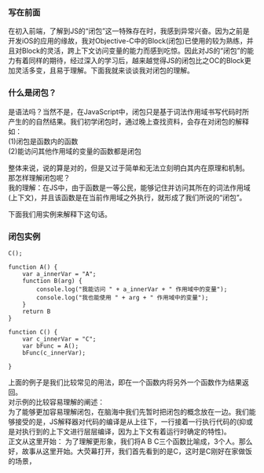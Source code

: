 ### 写在前面
在初入前端，了解到JS的“闭包”这一特殊存在时，我感到异常兴奋。因为之前是开发iOS的应用的缘故，我对Objective-C中的Block(闭包)已使用的较为熟练，并且对Block的灵活，跨上下文访问变量的能力而感到吃惊。因此对JS的“闭包”的能力有着同样的期待，经过深入的学习后，越来越觉得JS的闭包比之OC的Block更加灵活多变，且易于理解。下面我就来谈谈我对闭包的理解。
### 什么是闭包？
是语法吗？当然不是，在JavaScript中，闭包只是基于词法作用域书写代码时所产生的的自然结果。我们初学闭包时，通过晚上查找资料，会存在对闭包的解释如：    
(1)闭包是函数内的函数   
(2)能访问其他作用域的变量的函数都是闭包  

整体来说，说的算是对的，但是又过于简单和无法立刻明白其内在原理和机制。
那怎样理解闭包呢？   
我的理解：在JS中，由于函数是一等公民，能够记住并访问其所在的词法作用域(上下文)，并且该函数是在当前作用域之外执行，就形成了我们所说的“闭包”。   

下面我们用实例来解释下这句话。  

### 闭包实例
```
C();

function A() {
	var a_innerVar = "A";
	function B(arg) {
		console.log("我能访问 " + a_innerVar + " 作用域中的变量");
		console.log("我也能使用 " + arg + " 作用域中的变量");
	}
	return B
}

function C() {
	var c_innerVar = "C";
	var bFunc = A();
	bFunc(c_innerVar);

}
```
上面的例子是我们比较常见的用法，即在一个函数内将另外一个函数作为结果返回。   
对示例的比较容易理解的阐述：   
为了能够更加容易理解闭包，在脑海中我们先暂时把闭包的概念放在一边。我们能够接受的是，JS解释器对代码的编译是从上往下，一行接着一行执行代码的(抑或是对执行到的上下文进行层层编译，因为上下文有着运行时确定的特性)。   
正文从这里开始：
	为了理解更形象，我们将A B C三个函数比喻成，3个人。那么好，故事从这里开始。大荧幕打开，我们首先看到的是C，这时是C刚好在家做饭的场景，

	